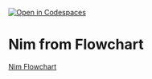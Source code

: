 [![Open in Codespaces](https://classroom.github.com/assets/launch-codespace-2972f46106e565e64193e422d61a12cf1da4916b45550586e14ef0a7c637dd04.svg)](https://classroom.github.com/open-in-codespaces?assignment_repo_id=18725022)
# Nim from Flowchart
[Nim Flowchart](https://lucid.app/lucidchart/ac8eab7e-07ad-4c94-afc9-96d047b71391/edit?viewport_loc=-429%2C-338%2C2849%2C1586%2CaedSqPTk4Pgh&invitationId=inv_cd42bbc5-a579-47d3-b3e3-3f2be7ef7145)
